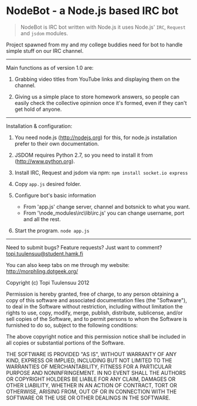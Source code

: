 NodeBot - a Node.js based IRC bot
=================================

> NodeBot is IRC bot written with Node.js it uses Node.js' `IRC`, `Request` and `jsdom` modules.

Project spawned from my and my college buddies need for bot to handle simple stuff
on our IRC channel.

---------------------------------

Main functions as of version 1.0 are:

1. Grabbing video titles from YouTube links and displaying them on the channel.

2. Giving us a simple place to store homework answers, so people can easily check
the collective opinnion once it's formed, even if they can't get hold of anyone.

---------------------------------

Installation & configuration:

1. You need node.js (http://nodejs.org) for this, for node.js installation prefer
   to their own documentation.

2. JSDOM requires Python 2.7, so you need to install it from (http://www.python.org).   
 
3. Install IRC, Request and jsdom via npm:
	`npm install socket.io express`
	
4. Copy `app.js` desired folder.

5. Configure bot's basic information
	* From 'app.js' change server, channel and botsnick to what you want.
	* From '\node_modules\irc\lib\irc.js' you can change username, port and all the rest.

5. Start the program.
	`node app.js`

---------------------------------

Need to submit bugs? Feature requests? Just want to comment?
topi.tuulensuu@student.hamk.fi

You can also keep tabs on me through my website:
http://morphling.dotgeek.org/

Copyright (c) Topi Tuulensuu 2012

Permission is hereby granted, free of charge, to any person obtaining a copy of this software and associated documentation files (the "Software"), to deal in the Software without restriction, including without limitation the rights to use, copy, modify, merge, publish, distribute, sublicense, and/or sell copies of the Software, and to permit persons to whom the Software is furnished to do so, subject to the following conditions:

The above copyright notice and this permission notice shall be included in all copies or substantial portions of the Software.

THE SOFTWARE IS PROVIDED "AS IS", WITHOUT WARRANTY OF ANY KIND, EXPRESS OR IMPLIED, INCLUDING BUT NOT LIMITED TO THE WARRANTIES OF MERCHANTABILITY, FITNESS FOR A PARTICULAR PURPOSE AND NONINFRINGEMENT. IN NO EVENT SHALL THE AUTHORS OR COPYRIGHT HOLDERS BE LIABLE FOR ANY CLAIM, DAMAGES OR OTHER LIABILITY, WHETHER IN AN ACTION OF CONTRACT, TORT OR OTHERWISE, ARISING FROM, OUT OF OR IN CONNECTION WITH THE SOFTWARE OR THE USE OR OTHER DEALINGS IN THE SOFTWARE.